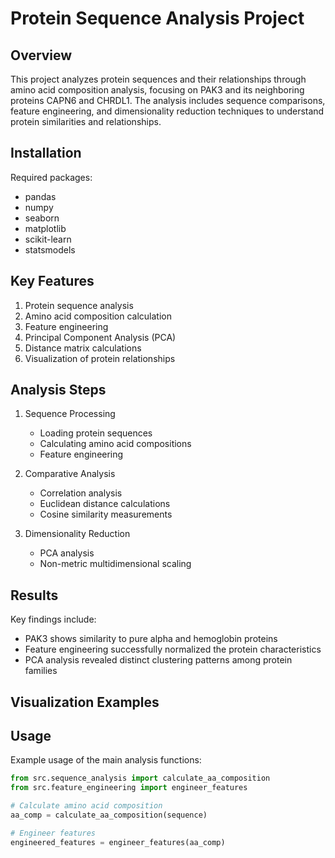 # Protein Sequence Analysis Project

## Overview
This project analyzes protein sequences and their relationships through amino acid composition analysis, focusing on PAK3 and its neighboring proteins CAPN6 and CHRDL1. The analysis includes sequence comparisons, feature engineering, and dimensionality reduction techniques to understand protein similarities and relationships.


## Installation

Required packages:
- pandas
- numpy
- seaborn
- matplotlib
- scikit-learn
- statsmodels

## Key Features
1. Protein sequence analysis
2. Amino acid composition calculation
3. Feature engineering
4. Principal Component Analysis (PCA)
5. Distance matrix calculations
6. Visualization of protein relationships

## Analysis Steps
1. Sequence Processing
   - Loading protein sequences
   - Calculating amino acid compositions
   - Feature engineering

2. Comparative Analysis
   - Correlation analysis
   - Euclidean distance calculations
   - Cosine similarity measurements

3. Dimensionality Reduction
   - PCA analysis
   - Non-metric multidimensional scaling

## Results
Key findings include:
- PAK3 shows similarity to pure alpha and hemoglobin proteins
- Feature engineering successfully normalized the protein characteristics
- PCA analysis revealed distinct clustering patterns among protein families

## Visualization Examples


## Usage
Example usage of the main analysis functions:
```python
from src.sequence_analysis import calculate_aa_composition
from src.feature_engineering import engineer_features

# Calculate amino acid composition
aa_comp = calculate_aa_composition(sequence)

# Engineer features
engineered_features = engineer_features(aa_comp)
```
